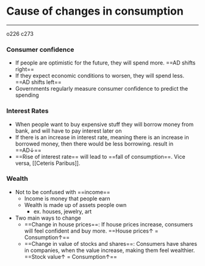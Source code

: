 # Cause of changes in consumption
---
o226 c273
### Consumer confidence
- If people are optimistic for the future, they will spend more. ==AD shifts right==
- If they expect economic conditions to worsen, they will spend less. ==AD shifts left==
- Governments regularly measure consumer confidence to predict the spending

### Interest Rates
- When people want to buy expensive stuff they will borrow money from bank, and will have to pay interest later on
- If there is an increase in interest rate, meaning there is an increase in borrowed money, then there would be less borrowing. result in ==AD↓==
- ==Rise of interest rate== will lead to ==fall of consumption==. Vice versa, [[Ceteris Paribus]].

### Wealth
- Not to be confused with ==income==
	- Income is money that people earn
	- Wealth is made up of assets people own
		- ex. houses, jewelry, art
- Two main ways to change
	- ==Change in house prices==: If house prices increase, consumers will feel confident and buy more. ==House prices↑ = Consumption↑== 
	- ==Change in value of stocks and shares==: Consumers have shares in companies, when the value increase, making them feel wealthier. ==Stock value↑ = Consumption↑==

